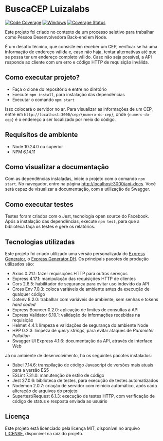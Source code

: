 # BuscaCEP Luizalabs

[![Code Coverage](https://github.com/carvalholeo/viacep-luizalabs/actions/workflows/coveralls.yml/badge.svg)](https://github.com/carvalholeo/viacep-luizalabs/actions/workflows/coveralls.yml)
[![Windows](https://github.com/carvalholeo/viacep-luizalabs/actions/workflows/test-windows.yml/badge.svg)](https://github.com/carvalholeo/viacep-luizalabs/actions/workflows/test-windows.yml)
[![Coverage Status](https://coveralls.io/repos/github/carvalholeo/viacep-luizalabs/badge.svg?branch=main)](https://coveralls.io/github/carvalholeo/viacep-luizalabs?branch=main)

Este projeto foi criado no contexto de um processo seletivo para trabalhar como Pessoa Desenvolvedora Back-end em Node.

É um desafio técnico, que consiste em receber um CEP, verificar se há uma informação de endereço válida e, caso não haja, tentar alternativas até que se possa ter um endereço completo válido. Caso não seja possível, a API responde ao cliente com um erro e código HTTP de requisição inválida.

## Como executar projeto?

- Faça o clone do repositório e entre no diretório
- Execute `npm install`, para instalação das dependências
- Executar o comando `npm start`

Isso colocará o servidor no ar. Para visualizar as informações de um CEP, entre em `http://localhost:3000/cep/{numero-do-cep}`, onde `{numero-do-cep}` é o endereço a ser localizado por meio do código.

## Requisitos de ambiente

- Node 10.24.0 ou superior
- NPM 6.14.11

## Como visualizar a documentação

Com as dependências instaladas, inicie o projeto com o comando `npm start`. No navegador, entre na página [http://localhost:3000/api-docs](http://localhost:3000/api-docs). Você será capaz de visualizar a documentação, com a utilização de Swagger.

## Como executar testes

Testes foram criados com o Jest, tecnologia open source do Facebook. Após a instalação das dependências, execute `npm test`, para que a biblioteca faça os testes e gere os relatórios.

## Tecnologias utilizadas

Este projeto foi criado utilizado uma versão personalizada do [Express Generator](https://www.npmjs.com/package/express-generator), o [Express Generator DH](https://www.npmjs.com/package/express-generator-dh).
Os principais pacotes de produção utilizados são:

- Axios 0.21.1: fazer requisições HTTP para outros serviços
- Express 4.17.1: manipulação das requisições HTTP de clientes
- Cors 2.8.5: habilitador de segurança para evitar uso indevido da API
- Cross Env 7.0.3: coloca variáveis de ambiente antes da execução de qualquer código
- Dotenv 8.2.0: trabalhar com variáveis de ambiente, sem senhas e tokens _hard coded_
- Express Bouncer 0.2.0: aplicação de limites de consultas à API
- Express Validator 6.10.1: validação de informações recebidas na requisição
- Helmet 4.4.1: limpeza e validações de segurança do ambiente Node
- HPP 0.2.3: limpeza de _query strings_, para evitar ataques de _Parameter Pollution_
- Swagger UI Express 4.1.6: documentação da API, através de interface Web

Já no ambiente de desenvolvimento, há os seguintes pacotes instalados:

- Babel 7.14.6: transpilação de código Javascript de versões mais atuais para a versão ES5
- ESLint 7.31.0: manutenção de estilo de código
- Jest 27.0.6: biblioteca de testes, para execução de testes automatizados
- Nodemon 2.0.7: criação de servidor com reinício automático, após cada alteração de arquivos do projeto
- Supertest/Request 6.1.3: execução de testes HTTP, com verificação de código de status e resposta enviada ao usuário

## Licença

Este projeto está licenciado pela licença MIT, disponível no arquivo [LICENSE](LICENSE), disponível na raiz do projeto.
